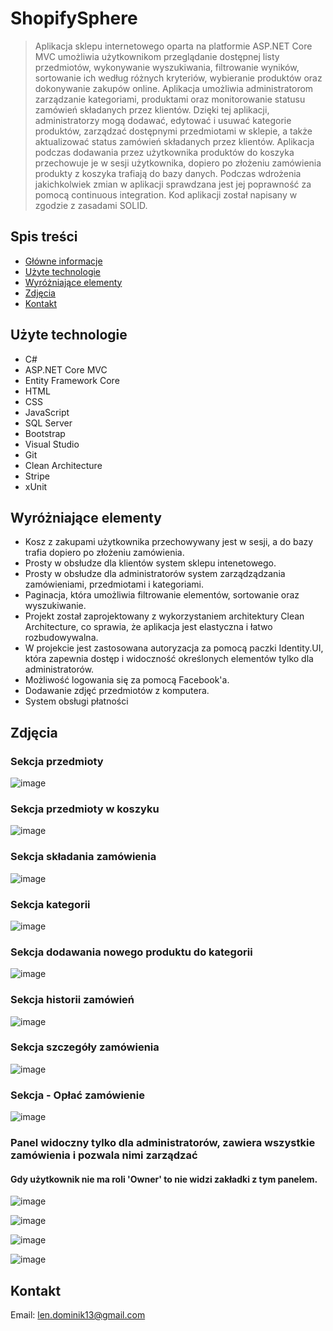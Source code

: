 # ShopifySphere
> Aplikacja sklepu internetowego oparta na platformie ASP.NET Core MVC umożliwia użytkownikom przeglądanie dostępnej listy przedmiotów, wykonywanie wyszukiwania, filtrowanie wyników, sortowanie ich według różnych kryteriów, wybieranie produktów oraz dokonywanie zakupów online.
> Aplikacja umożliwia administratorom zarządzanie kategoriami, produktami oraz monitorowanie statusu zamówień składanych przez klientów. Dzięki tej aplikacji, administratorzy mogą dodawać, edytować i usuwać kategorie produktów, zarządzać dostępnymi przedmiotami w sklepie, a także aktualizować status zamówień składanych przez klientów.
> Aplikacja podczas dodawania przez użytkownika produktów do koszyka przechowuje je w sesji użytkownika, dopiero po złożeniu zamówienia produkty z koszyka trafiają do bazy danych.
> Podczas wdrożenia jakichkolwiek zmian w aplikacji sprawdzana jest jej poprawność za pomocą continuous integration.
> Kod aplikacji został napisany w zgodzie z zasadami SOLID.
> 
## Spis treści
* [Główne informacje](#główne-informacje)
* [Użyte technologie](#użyte-technologie)
* [Wyróżniające elementy](#wyróżniające-elementy)
* [Zdjęcia](#zdjęcia)
* [Kontakt](#kontakt)

## Użyte technologie
- C#
- ASP.NET Core MVC
- Entity Framework Core
- HTML
- CSS
- JavaScript
- SQL Server
- Bootstrap
- Visual Studio
- Git
- Clean Architecture
- Stripe
- xUnit 

## Wyróżniające elementy
- Kosz z zakupami użytkownika przechowywany jest w sesji, a do bazy trafia dopiero po złożeniu zamówienia.
- Prosty w obsłudze dla klientów system sklepu intenetowego.
- Prosty w obsłudze dla administratorów system zarządządzania zamówieniami, przedmiotami i kategoriami.
- Paginacja, która umożliwia filtrowanie elementów, sortowanie oraz wyszukiwanie.
- Projekt został zaprojektowany z wykorzystaniem architektury Clean Architecture, co sprawia, że aplikacja jest elastyczna i łatwo rozbudowywalna.
- W projekcie jest zastosowana autoryzacja za pomocą paczki Identity.UI, która zapewnia dostęp i widoczność określonych elementów tylko dla administratorów.
- Możliwość logowania się za pomocą Facebook'a.
- Dodawanie zdjęć przedmiotów z komputera.
- System obsługi płatności


## Zdjęcia
### Sekcja przedmioty
![image](https://github.com/lendominik/ShopifySphere/assets/138286618/5005feb8-b6cf-4355-b2d7-f3a763085502)

### Sekcja przedmioty w koszyku
![image](https://github.com/lendominik/ShopifySphere/assets/138286618/645109f0-4b63-4838-a3ca-860b02f02ff7)

### Sekcja składania zamówienia
![image](https://github.com/lendominik/ShopifySphere/assets/138286618/04caacd4-6afa-4e32-8bb0-1d29295c4173)

### Sekcja kategorii
![image](https://github.com/lendominik/ShopifySphere/assets/138286618/01c3cd92-ff22-4e5d-9d81-5d5f7707ce64)

### Sekcja dodawania nowego produktu do kategorii
![image](https://github.com/lendominik/ShopifySphere/assets/138286618/c094a733-504b-4dd9-b3e5-e9bbf228e1bb)

### Sekcja historii zamówień
![image](https://github.com/lendominik/ShopifySphere/assets/138286618/32509139-6a71-4c24-b2ee-8f6a6b02f420)

### Sekcja szczegóły zamówienia
![image](https://github.com/lendominik/ShopifySphere/assets/138286618/899a7559-c65d-4de2-a803-eb5221c2a581)

### Sekcja - Opłać zamówienie
![image](https://github.com/lendominik/ShopifySphere/assets/138286618/8ed962ff-dcfd-4433-aabb-1fd5a5a0e49f)

### Panel widoczny tylko dla administratorów, zawiera wszystkie zamówienia i pozwala nimi zarządzać
#### Gdy użytkownik nie ma roli 'Owner' to nie widzi zakładki z tym panelem.
![image](https://github.com/lendominik/ShopifySphere/assets/138286618/d6f2cc7c-63d6-4668-a2cb-ce9df87e0e2b)

![image](https://github.com/lendominik/ShopifySphere/assets/138286618/5505f8cc-5782-4088-a0cd-a583b8a2a365)

![image](https://github.com/lendominik/ShopifySphere/assets/138286618/329ee09d-fc29-4f73-8bee-fe8342859b83)

![image](https://github.com/lendominik/ShopifySphere/assets/138286618/67028bd7-669b-4754-bdab-bdb407b26c1a)

## Kontakt
Email: len.dominik13@gmail.com
